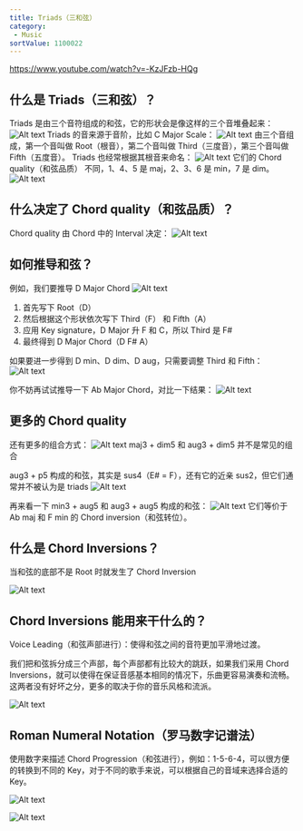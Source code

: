 ```yaml
---
title: Triads（三和弦）
category:
 - Music
sortValue: 1100022
---
```


https://www.youtube.com/watch?v=-KzJFzb-HQg

## 什么是 Triads（三和弦）？

Triads 是由三个音符组成的和弦，它的形状会是像这样的三个音堆叠起来：
![Alt text](image-1.png)
Triads 的音来源于音阶，比如 C Major Scale：
![Alt text](image-2.png)
由三个音组成，第一个音叫做 Root（根音），第二个音叫做 Third（三度音），第三个音叫做 Fifth（五度音）。
Triads 也经常根据其根音来命名：
![Alt text](image-3.png)
它们的 Chord quality（和弦品质） 不同，1、4、5 是 maj，2、3、6 是 min，7 是 dim。
![Alt text](image-4.png)

## 什么决定了 Chord quality（和弦品质）？

Chord quality 由 Chord 中的 Interval 决定：
![Alt text](image-5.png)

## 如何推导和弦？

例如，我们要推导 D Major Chord
![Alt text](image-6.png)

1. 首先写下 Root（D）
2. 然后根据这个形状依次写下 Third（F） 和 Fifth（A）
3. 应用 Key signature，D Major 升 F 和 C，所以 Third 是 F#
4. 最终得到 D Major Chord（D F# A）

如果要进一步得到 D min、D dim、D aug，只需要调整 Third 和 Fifth：
![Alt text](image-7.png)

你不妨再试试推导一下 Ab Major Chord，对比一下结果：
![Alt text](image-8.png)

## 更多的 Chord quality

还有更多的组合方式：
![Alt text](image-10.png)
maj3 + dim5 和 aug3 + dim5 并不是常见的组合

aug3 + p5 构成的和弦，其实是 sus4（E# = F），还有它的近亲 sus2，但它们通常并不被认为是 triads
![Alt text](image-15.png)

再来看一下 min3 + aug5 和 aug3 + aug5 构成的和弦：
![Alt text](image-11.png)
它们等价于 Ab maj 和 F min 的 Chord inversion（和弦转位）。

## 什么是 Chord Inversions？

当和弦的底部不是 Root 时就发生了 Chord Inversion

![Alt text](image-9.png)

## Chord Inversions 能用来干什么的？

Voice Leading（和弦声部进行）：使得和弦之间的音符更加平滑地过渡。

我们把和弦拆分成三个声部，每个声部都有比较大的跳跃，如果我们采用 Chord Inversions，就可以使得在保证音感基本相同的情况下，乐曲更容易演奏和流畅。这两者没有好坏之分，更多的取决于你的音乐风格和流派。

![Alt text](image-12.png)

## Roman Numeral Notation（罗马数字记谱法）

使用数字来描述 Chord Progression（和弦进行），例如：1-5-6-4，可以很方便的转换到不同的 Key，对于不同的歌手来说，可以根据自己的音域来选择合适的 Key。

![Alt text](image-13.png)

![Alt text](image-14.png)
